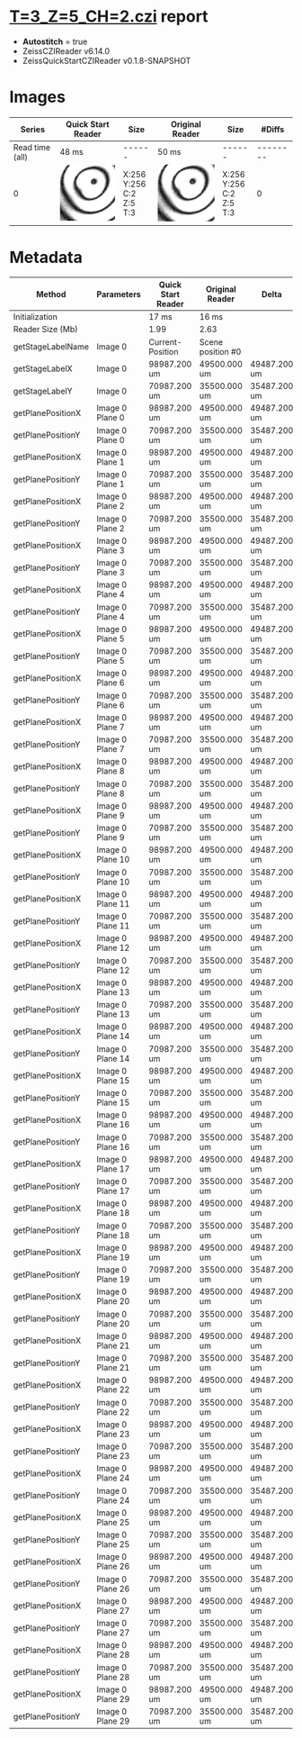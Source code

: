 # [T=3_Z=5_CH=2.czi](https://zenodo.org/record/7015307/files/T%3D3_Z%3D5_CH%3D2.czi) report
 - **Autostitch** = true
 - ZeissCZIReader v6.14.0
 - ZeissQuickStartCZIReader v0.1.8-SNAPSHOT

# Images 

| Series            | Quick Start Reader | Size | Original Reader | Size | #Diffs |
|-------------------|--------------------|------|-----------------|------|--------|
| Read time (all)   |48 ms|------|50 ms|------|--------|
|0|![T=3_Z=5_CH=2.quick_true.flat_true.stitch_true.series_0.jpg](T=3_Z=5_CH=2/T=3_Z=5_CH=2.quick_true.flat_true.stitch_true.series_0.jpg)|X:256<br>Y:256<br>C:2<br>Z:5<br>T:3|![T=3_Z=5_CH=2.quick_false.flat_true.stitch_true.series_0.jpg](T=3_Z=5_CH=2/T=3_Z=5_CH=2.quick_false.flat_true.stitch_true.series_0.jpg)|X:256<br>Y:256<br>C:2<br>Z:5<br>T:3|0|

# Metadata

|  Method            | Parameters       | Quick Start Reader | Original Reader | Delta  |
| -------------------|------------------|--------------------|-----------------|------- |
| Initialization     |                  |17 ms|16 ms|        |
| Reader Size (Mb)     |                  |1.99|2.63|        |
| getStageLabelName| Image 0 | Current-Position| Scene position #0| |
| getStageLabelX| Image 0 | 98987.200 um | 49500.000 um | 49487.200 um |
| getStageLabelY| Image 0 | 70987.200 um | 35500.000 um | 35487.200 um |
| getPlanePositionX| Image 0 Plane 0 | 98987.200 um | 49500.000 um | 49487.200 um |
| getPlanePositionY| Image 0 Plane 0 | 70987.200 um | 35500.000 um | 35487.200 um |
| getPlanePositionX| Image 0 Plane 1 | 98987.200 um | 49500.000 um | 49487.200 um |
| getPlanePositionY| Image 0 Plane 1 | 70987.200 um | 35500.000 um | 35487.200 um |
| getPlanePositionX| Image 0 Plane 2 | 98987.200 um | 49500.000 um | 49487.200 um |
| getPlanePositionY| Image 0 Plane 2 | 70987.200 um | 35500.000 um | 35487.200 um |
| getPlanePositionX| Image 0 Plane 3 | 98987.200 um | 49500.000 um | 49487.200 um |
| getPlanePositionY| Image 0 Plane 3 | 70987.200 um | 35500.000 um | 35487.200 um |
| getPlanePositionX| Image 0 Plane 4 | 98987.200 um | 49500.000 um | 49487.200 um |
| getPlanePositionY| Image 0 Plane 4 | 70987.200 um | 35500.000 um | 35487.200 um |
| getPlanePositionX| Image 0 Plane 5 | 98987.200 um | 49500.000 um | 49487.200 um |
| getPlanePositionY| Image 0 Plane 5 | 70987.200 um | 35500.000 um | 35487.200 um |
| getPlanePositionX| Image 0 Plane 6 | 98987.200 um | 49500.000 um | 49487.200 um |
| getPlanePositionY| Image 0 Plane 6 | 70987.200 um | 35500.000 um | 35487.200 um |
| getPlanePositionX| Image 0 Plane 7 | 98987.200 um | 49500.000 um | 49487.200 um |
| getPlanePositionY| Image 0 Plane 7 | 70987.200 um | 35500.000 um | 35487.200 um |
| getPlanePositionX| Image 0 Plane 8 | 98987.200 um | 49500.000 um | 49487.200 um |
| getPlanePositionY| Image 0 Plane 8 | 70987.200 um | 35500.000 um | 35487.200 um |
| getPlanePositionX| Image 0 Plane 9 | 98987.200 um | 49500.000 um | 49487.200 um |
| getPlanePositionY| Image 0 Plane 9 | 70987.200 um | 35500.000 um | 35487.200 um |
| getPlanePositionX| Image 0 Plane 10 | 98987.200 um | 49500.000 um | 49487.200 um |
| getPlanePositionY| Image 0 Plane 10 | 70987.200 um | 35500.000 um | 35487.200 um |
| getPlanePositionX| Image 0 Plane 11 | 98987.200 um | 49500.000 um | 49487.200 um |
| getPlanePositionY| Image 0 Plane 11 | 70987.200 um | 35500.000 um | 35487.200 um |
| getPlanePositionX| Image 0 Plane 12 | 98987.200 um | 49500.000 um | 49487.200 um |
| getPlanePositionY| Image 0 Plane 12 | 70987.200 um | 35500.000 um | 35487.200 um |
| getPlanePositionX| Image 0 Plane 13 | 98987.200 um | 49500.000 um | 49487.200 um |
| getPlanePositionY| Image 0 Plane 13 | 70987.200 um | 35500.000 um | 35487.200 um |
| getPlanePositionX| Image 0 Plane 14 | 98987.200 um | 49500.000 um | 49487.200 um |
| getPlanePositionY| Image 0 Plane 14 | 70987.200 um | 35500.000 um | 35487.200 um |
| getPlanePositionX| Image 0 Plane 15 | 98987.200 um | 49500.000 um | 49487.200 um |
| getPlanePositionY| Image 0 Plane 15 | 70987.200 um | 35500.000 um | 35487.200 um |
| getPlanePositionX| Image 0 Plane 16 | 98987.200 um | 49500.000 um | 49487.200 um |
| getPlanePositionY| Image 0 Plane 16 | 70987.200 um | 35500.000 um | 35487.200 um |
| getPlanePositionX| Image 0 Plane 17 | 98987.200 um | 49500.000 um | 49487.200 um |
| getPlanePositionY| Image 0 Plane 17 | 70987.200 um | 35500.000 um | 35487.200 um |
| getPlanePositionX| Image 0 Plane 18 | 98987.200 um | 49500.000 um | 49487.200 um |
| getPlanePositionY| Image 0 Plane 18 | 70987.200 um | 35500.000 um | 35487.200 um |
| getPlanePositionX| Image 0 Plane 19 | 98987.200 um | 49500.000 um | 49487.200 um |
| getPlanePositionY| Image 0 Plane 19 | 70987.200 um | 35500.000 um | 35487.200 um |
| getPlanePositionX| Image 0 Plane 20 | 98987.200 um | 49500.000 um | 49487.200 um |
| getPlanePositionY| Image 0 Plane 20 | 70987.200 um | 35500.000 um | 35487.200 um |
| getPlanePositionX| Image 0 Plane 21 | 98987.200 um | 49500.000 um | 49487.200 um |
| getPlanePositionY| Image 0 Plane 21 | 70987.200 um | 35500.000 um | 35487.200 um |
| getPlanePositionX| Image 0 Plane 22 | 98987.200 um | 49500.000 um | 49487.200 um |
| getPlanePositionY| Image 0 Plane 22 | 70987.200 um | 35500.000 um | 35487.200 um |
| getPlanePositionX| Image 0 Plane 23 | 98987.200 um | 49500.000 um | 49487.200 um |
| getPlanePositionY| Image 0 Plane 23 | 70987.200 um | 35500.000 um | 35487.200 um |
| getPlanePositionX| Image 0 Plane 24 | 98987.200 um | 49500.000 um | 49487.200 um |
| getPlanePositionY| Image 0 Plane 24 | 70987.200 um | 35500.000 um | 35487.200 um |
| getPlanePositionX| Image 0 Plane 25 | 98987.200 um | 49500.000 um | 49487.200 um |
| getPlanePositionY| Image 0 Plane 25 | 70987.200 um | 35500.000 um | 35487.200 um |
| getPlanePositionX| Image 0 Plane 26 | 98987.200 um | 49500.000 um | 49487.200 um |
| getPlanePositionY| Image 0 Plane 26 | 70987.200 um | 35500.000 um | 35487.200 um |
| getPlanePositionX| Image 0 Plane 27 | 98987.200 um | 49500.000 um | 49487.200 um |
| getPlanePositionY| Image 0 Plane 27 | 70987.200 um | 35500.000 um | 35487.200 um |
| getPlanePositionX| Image 0 Plane 28 | 98987.200 um | 49500.000 um | 49487.200 um |
| getPlanePositionY| Image 0 Plane 28 | 70987.200 um | 35500.000 um | 35487.200 um |
| getPlanePositionX| Image 0 Plane 29 | 98987.200 um | 49500.000 um | 49487.200 um |
| getPlanePositionY| Image 0 Plane 29 | 70987.200 um | 35500.000 um | 35487.200 um |
